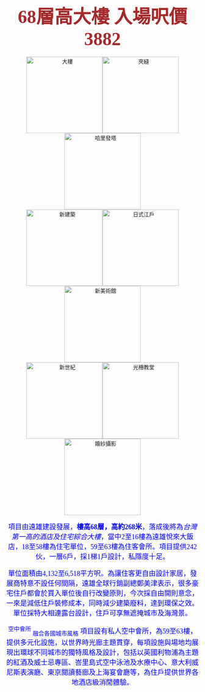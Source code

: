 <html><head><title>Skyscrper</title></head><body background="image/bg25.jpg"><center><h1><font face="微軟正黑體"><font color="brown"><font size="10">68層高大樓 入場呎價3882</font></font></h1><img src="image/pic1.jpg" height="200" widte="300" title="大樓" alt="大樓"><img src="image/pic2.jpg" height="200" widte="300" title="夾縫" alt="夾縫"><img src="image/pic3.jpg" height="200" widte="100" title="哈里發塔" alt="哈里發塔"><br><img src="image/pic4.jpg" height="200" widte="100" title="新建築" alt="新建築"><img src="image/pic5.jpg" height="200" widte="100" title="日式江戶" alt="日式江戶"><img src="image/pic6.jpg" height="200" widte="100" title="新美術館" alt="新美術館"><br><img src="image/pic7.jpg" height="200" widte="100" title="新世紀" alt="新世紀"><img src="image/pic8.jpg" height="200" widte="100" title="光柵教堂" alt="光柵教堂"><img src="image/pic9.jpg" height="200" widte="100" title="婚紗攝影" alt="婚紗攝影"><br><br><font size="4"><font color="blue">項目由遠雄建設發展，<b>樓高68層，高約268米</b>，落成後將為<i>台灣第一高的酒店及住宅綜合大樓</i>，當中2至16樓為遠雄悅來大飯店，18至58樓為住宅單位，59至63樓為住客會所。項目提供242伙，一層6戶，採1梯1戶設計，私隱度十足。<p>單位面積由4,132至6,518平方呎。為讓住客更自由設計家居，發展商特意不設任何間隔，遠雄全球行銷副總鄭美津表示，很多豪宅住戶都會於買入單位後自行改變原則，今次採自由開則意念，一來是減低住戶裝修成本，同時減少建築廢料，達到環保之效。單位採特大相連露台設計，住戶可享無遮掩城市及海灣景。<p><sup>空中會所</sup> <sub>融合各國城市風格</sub>
項目設有私人空中會所，為59至63樓，提供多元化設施，以世界時光廊主題貫穿，每項設施與場地均展現出環球不同城市的獨特風格及設計，包括以英國利物浦為主題的紅酒及威士忌專區、峇里島式空中泳池及水療中心、意大利威尼斯表演廳、東京閱讀藝廊及上海宴會廳等，為住戶提供世界各地酒店級消閒體驗。</font></center></body></html>
